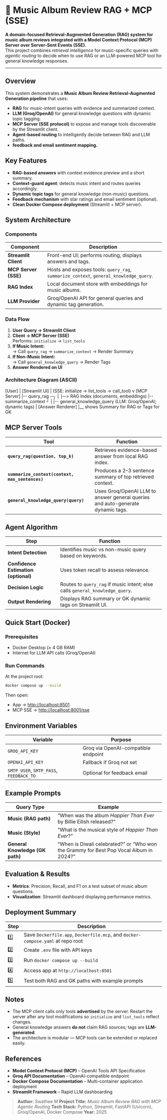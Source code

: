 
# 🎵 Music Album Review RAG + MCP (SSE)

**A domain-focused Retrieval-Augmented Generation (RAG) system for music album reviews integrated with a Model Context Protocol (MCP) Server over Server-Sent Events (SSE).**  
This project combines *retrieval intelligence* for music-specific queries with *agentic routing* to decide when to use RAG or an LLM-powered MCP tool for general knowledge responses.

---

##  Overview

This system demonstrates a **Music Album Review Retrieval-Augmented Generation pipeline** that uses:
- **RAG** for music-intent queries with evidence and summarized context.
- **LLM (Groq/OpenAI)** for general knowledge questions with dynamic topic tagging.
- **MCP Server (SSE protocol)** to expose and manage tools discoverable by the Streamlit client.
- **Agent-based routing** to intelligently decide between RAG and LLM paths.
- **feedback and email sentiment mapping.**


##  Key Features

- **RAG-based answers** with context evidence preview and a short summary.
- **Context-guard agent**: detects music intent and routes queries accordingly.
- **Dynamic topic tags** for general knowledge (non-music) questions.
- **Feedback mechanism** with star ratings and email sentiment (optional).
- **Clean Docker Compose deployment** (Streamlit + MCP server).



##  System Architecture

### Components

| Component | Description |
|------------|-------------|
| **Streamlit Client** | Front-end UI; performs routing, displays answers and tags. |
| **MCP Server (SSE)** | Hosts and exposes tools: `query_rag`, `summarize_context`, `general_knowledge_query`. |
| **RAG Index** | Local document store with embeddings for music albums. |
| **LLM Provider** | Groq/OpenAI API for general queries and dynamic tag generation. |


###  Data Flow

1. **User Query → Streamlit Client**
2. **Client → MCP Server (SSE)**  
   Performs: `initialize` → `list_tools`
3. **If Music Intent:**  
   → Call `query_rag` → `summarize_context` → Render Summary
4. **If Non-Music Intent:**  
   → Call `general_knowledge_query` → Render Tags
5. **Answer Rendered on UI**



###  Architecture Diagram (ASCII)



[User]
|
[Streamlit UI]
|  (SSE: initialize → list_tools → call_tool)
v
[MCP Server]
|-- query_rag  ─┐
|               ├─> RAG Index (documents, embeddings)
|-- summarize_context ┘
|
|-- general_knowledge_query (LLM: Groq/OpenAI; dynamic tags)
|
[Answer Renderer]
|__ shows Summary for RAG or Tags for GK



##  MCP Server Tools

| Tool | Function |
|------|-----------|
| **`query_rag(question, top_k)`** | Retrieves evidence-based answer from local RAG index. |
| **`summarize_context(context, max_sentences)`** | Produces a 2–3 sentence summary of top retrieved context. |
| **`general_knowledge_query(query)`** | Uses Groq/OpenAI LLM to answer general queries and auto-generate dynamic tags. |


##  Agent Algorithm

| Step | Function |
|------|-----------|
| **Intent Detection** | Identifies music vs non-music query based on keywords. |
| **Confidence Estimation (optional)** | Uses token recall to assess relevance. |
| **Decision Logic** | Routes to `query_rag` if music intent; else calls `general_knowledge_query`. |
| **Output Rendering** | Displays RAG summary or GK dynamic tags on Streamlit UI. |


##  Quick Start (Docker)

### Prerequisites
- Docker Desktop (≥ 4 GB RAM)
- Internet for LLM API calls (Groq/OpenAI)

### Run Commands
At the project root:
```bash
docker compose up --build
````

Then open:

* App → [http://localhost:8501](http://localhost:8501)
* MCP SSE → [http://localhost:8001/sse](http://localhost:8001/sse)



##  Environment Variables

| Variable                                | Purpose                                                                |
| --------------------------------------- | ---------------------------------------------------------------------- |
| `GROQ_API_KEY`                          | Groq via OpenAI-compatible endpoint  |
| `OPENAI_API_KEY`                        | Fallback if Groq not set                                               |
| `SMTP_USER`, `SMTP_PASS`, `FEEDBACK_TO` | Optional for feedback email                                            |



##  Example Prompts

| Query Type                         | Example                                                                                |
| ---------------------------------- | -------------------------------------------------------------------------------------- |
|  **Music (RAG path)**            | “When was the album *Happier Than Ever* by Billie Eilish released?”                    |
|  **Music (Style)**               | “What is the musical style of *Happier Than Ever*?”                                    |
|  **General Knowledge (GK path)** | “When is Diwali celebrated?” or “Who won the Grammy for Best Pop Vocal Album in 2024?” |



##  Evaluation & Results

* **Metrics**: Precision, Recall, and F1 on a test subset of music album questions.
* **Visualization**: Streamlit dashboard displaying performance metrics.


##  Deployment Summary

| Step | Description                                                                     |
| ---- | ------------------------------------------------------------------------------- |
| 1️⃣  | Save `Dockerfile.app`, `Dockerfile.mcp`, and `docker-compose.yaml` at repo root |
| 2️⃣  | Create `.env` file with API keys                                                |
| 3️⃣  | Run `docker compose up --build`                                                 |
| 4️⃣  | Access app at `http://localhost:8501`                                           |
| 5️⃣  | Test both RAG and GK paths with example prompts                                 |


##  Notes

* The MCP client calls only tools **advertised** by the server.
  Restart the server after any tool modifications so `initialize` and `list_tools` reflect changes.
* General knowledge answers **do not** claim RAG sources; tags are **LLM-generated**.
* The architecture is modular — MCP tools can be extended or replaced easily.


##  References

* **Model Context Protocol (MCP)** – OpenAI Tools API Specification
* **Groq API Documentation** – OpenAI-compatible endpoint
* **Docker Compose Documentation** – Multi-container application deployment
* **Streamlit Framework** – Rapid LLM dashboarding



> **Author:** Swathee M
> **Project Title:** *Music Album Review RAG with MCP Agentic Routing*
> **Tech Stack:** Python, Streamlit, FastAPI (Uvicorn), Groq/OpenAI, Docker Compose
> **Year:** 2025


